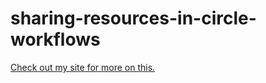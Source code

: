 # sharing-resources-in-circle-workflows

[Check out my site for more on this.](https://jayson.codes/posts/circleci-shared-resources/)